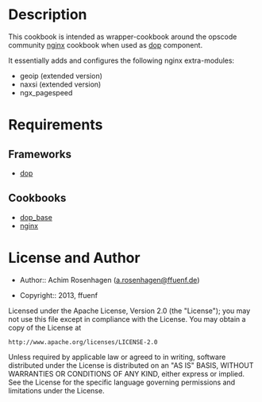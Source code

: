 Description
===========

This cookbook is intended as wrapper-cookbook around the opscode community [nginx](https://github.com/opscode-cookbooks/nginx) cookbook when used as [dop](http://ffuenf.github.io/dop) component.

It essentially adds and configures the following nginx extra-modules:
* geoip (extended version)
* naxsi (extended version)
* ngx_pagespeed

Requirements
============

Frameworks
---------
* [dop](http://ffuenf.github.io/dop)

Cookbooks
---------
* [dop_base](https://github.com/ffuenf/dop_base)
* [nginx](https://github.com/opscode-cookbooks/nginx)

License and Author
==================

- Author:: Achim Rosenhagen (<a.rosenhagen@ffuenf.de>)

- Copyright:: 2013, ffuenf

Licensed under the Apache License, Version 2.0 (the "License");
you may not use this file except in compliance with the License.
You may obtain a copy of the License at

    http://www.apache.org/licenses/LICENSE-2.0

Unless required by applicable law or agreed to in writing, software
distributed under the License is distributed on an "AS IS" BASIS,
WITHOUT WARRANTIES OR CONDITIONS OF ANY KIND, either express or implied.
See the License for the specific language governing permissions and
limitations under the License.